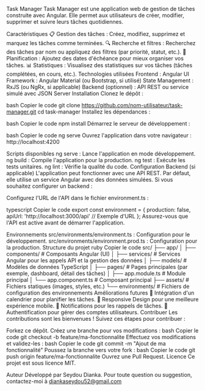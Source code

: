 Task Manager
Task Manager est une application web de gestion de tâches construite avec Angular. Elle permet aux utilisateurs de créer, modifier, supprimer et suivre leurs tâches quotidiennes.

Caractéristiques
📋 Gestion des tâches : Créez, modifiez, supprimez et marquez les tâches comme terminées.
🔍 Recherche et filtres : Recherchez des tâches par nom ou appliquez des filtres (par priorité, statut, etc.).
📆 Planification : Ajoutez des dates d'échéance pour mieux organiser vos tâches.
📊 Statistiques : Visualisez des statistiques sur vos tâches (tâches complétées, en cours, etc.).
Technologies utilisées
Frontend : Angular
UI Framework : Angular Material (ou Bootstrap, si utilisé)
State Management : RxJS (ou NgRx, si applicable)
Backend (optionnel) : API REST ou service simulé avec JSON Server
Installation
Clonez le dépôt :

bash
Copier le code
git clone https://github.com/nom-utilisateur/task-manager.git
cd task-manager
Installez les dépendances :

bash
Copier le code
npm install
Démarrez le serveur de développement :

bash
Copier le code
ng serve
Ouvrez l'application dans votre navigateur :
http://localhost:4200

Scripts disponibles
ng serve : Lance l'application en mode développement.
ng build : Compile l'application pour la production.
ng test : Exécute les tests unitaires.
ng lint : Vérifie la qualité du code.
Configuration
Backend (si applicable)
L'application peut fonctionner avec une API REST. Par défaut, elle utilise un service Angular avec des données simulées. Si vous souhaitez configurer un backend :

Configurez l'URL de l'API dans le fichier environment.ts :

typescript
Copier le code
export const environment = {
  production: false,
  apiUrl: 'http://localhost:3000/api' // Exemple d'URL
};
Assurez-vous que l'API est active avant de démarrer l'application.

Environnements
src/environments/environment.ts : Configuration pour le développement.
src/environments/environment.prod.ts : Configuration pour la production.
Structure du projet
ruby
Copier le code
src/
├── app/
│   ├── components/      # Composants Angular (UI)
│   ├── services/        # Services Angular pour les appels API et la gestion des données
│   ├── models/          # Modèles de données TypeScript
│   ├── pages/           # Pages principales (par exemple, dashboard, détail des tâches)
│   ├── app.module.ts    # Module principal
│   └── app.component.ts # Composant principal
├── assets/              # Fichiers statiques (images, styles, etc.)
└── environments/        # Fichiers de configuration des environnements
Améliorations futures
📅 Intégration d'un calendrier pour planifier les tâches.
📱 Responsive Design pour une meilleure expérience mobile.
🔔 Notifications pour les rappels de tâches.
🔗 Authentification pour gérer des comptes utilisateurs.
Contribuer
Les contributions sont les bienvenues ! Suivez ces étapes pour contribuer :

Forkez ce dépôt.
Créez une branche pour vos modifications :
bash
Copier le code
git checkout -b feature/ma-fonctionnalite
Effectuez vos modifications et validez-les :
bash
Copier le code
git commit -m "Ajout de ma fonctionnalité"
Poussez la branche vers votre fork :
bash
Copier le code
git push origin feature/ma-fonctionnalite
Ouvrez une Pull Request.
Licence
Ce projet est sous licence MIT.

Auteur
Développé par Seydou Dianka.
Pour toute question ou suggestion, contactez-moi à diankaseydou52@gmail.com

